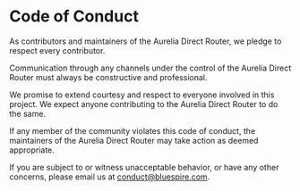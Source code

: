 # Code of Conduct

As contributors and maintainers of the Aurelia Direct Router, we pledge to respect every contributor.

Communication through any channels under the control of the Aurelia Direct Router must always be constructive and professional.

We promise to extend courtesy and respect to everyone involved in this project. We expect anyone contributing to the Aurelia Direct Router to do the same.

If any member of the community violates this code of conduct, the maintainers of the Aurelia Direct Router may take action as deemed appropriate.

If you are subject to or witness unacceptable behavior, or have any other concerns, please email us at conduct@bluespire.com.
